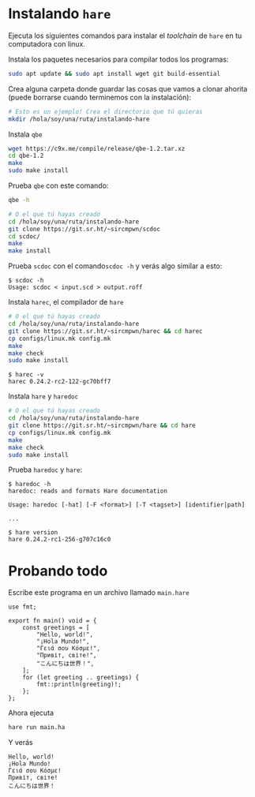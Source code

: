 # Instalando `hare`

Ejecuta los siguientes comandos para instalar el *toolchain* de `hare` en tu computadora con linux.

Instala los paquetes necesarios para compilar todos los programas:
```sh
sudo apt update && sudo apt install wget git build-essential
```

Crea alguna carpeta donde guardar las cosas que vamos a clonar ahorita (puede borrarse cuando terminemos con la instalación):

```sh
# Esto es un ejemplo! Crea el directorio que tú quieras
mkdir /hola/soy/una/ruta/instalando-hare
```

Instala `qbe`

```sh
wget https://c9x.me/compile/release/qbe-1.2.tar.xz
cd qbe-1.2
make
sudo make install
```

Prueba `qbe` con este comando:

```sh
qbe -h
```

```sh
# O el que tú hayas creado
cd /hola/soy/una/ruta/instalando-hare
git clone https://git.sr.ht/~sircmpwn/scdoc
cd scdoc/
make
make install
```

Prueba `scdoc` con el comando`scdoc -h` y verás algo similar a esto:

```
$ scdoc -h
Usage: scdoc < input.scd > output.roff
```

Instala `harec`, el compilador de `hare`

```sh
# O el que tú hayas creado
cd /hola/soy/una/ruta/instalando-hare
git clone https://git.sr.ht/~sircmpwn/harec && cd harec
cp configs/linux.mk config.mk
make
make check
sudo make install
```

```
$ harec -v
harec 0.24.2-rc2-122-gc70bff7
```

Instala `hare` y `haredoc`

```sh
# O el que tú hayas creado
cd /hola/soy/una/ruta/instalando-hare
git clone https://git.sr.ht/~sircmpwn/hare && cd hare
cp configs/linux.mk config.mk
make
make check
sudo make install
```

Prueba `haredoc` y `hare`:

```
$ haredoc -h
haredoc: reads and formats Hare documentation

Usage: haredoc [-hat] [-F <format>] [-T <tagset>] [identifier|path]

...
```

```
$ hare version
hare 0.24.2-rc1-256-g707c16c0
```

# Probando todo

Escribe este programa en un archivo llamado `main.hare`

```hare
use fmt;

export fn main() void = {
	const greetings = [
		"Hello, world!",
		"¡Hola Mundo!",
		"Γειά σου Κόσμε!",
		"Привіт, світе!",
		"こんにちは世界！",
	];
	for (let greeting .. greetings) {
		fmt::println(greeting)!;
	};
};
```

Ahora ejecuta

```sh
hare run main.ha
```

Y verás

```
Hello, world!
¡Hola Mundo!
Γειά σου Κόσμε!
Привіт, світе!
こんにちは世界！
```
